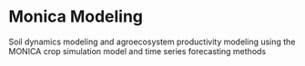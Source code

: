# Monica Modeling

Soil dynamics modeling and agroecosystem productivity modeling using the MONICA crop simulation model and time series forecasting methods
